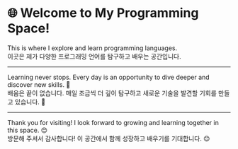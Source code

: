 # 🌐 Welcome to My Programming Space!

This is where I explore and learn programming languages.  
이곳은 제가 다양한 프로그래밍 언어를 탐구하고 배우는 공간입니다.

---

Learning never stops. Every day is an opportunity to dive deeper and discover new skills. 📘  
배움은 끝이 없습니다. 매일 조금씩 더 깊이 탐구하고 새로운 기술을 발견할 기회를 만들고 있습니다. 📘

---

Thank you for visiting! I look forward to growing and learning together in this space. 😊  
방문해 주셔서 감사합니다! 이 공간에서 함께 성장하고 배우기를 기대합니다. 😊

